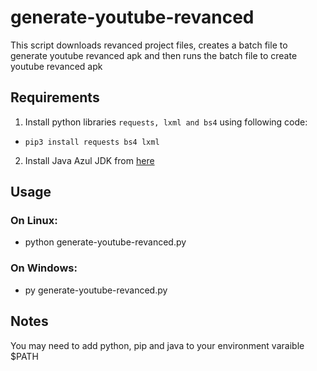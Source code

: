 # generate-youtube-revanced
This script downloads revanced project files, creates a batch file to generate youtube revanced apk and then runs the batch file to create youtube revanced apk

## Requirements

1. Install python libraries `requests, lxml and bs4` using following code:

 - `pip3 install requests bs4 lxml`

2. Install Java Azul JDK from [here](https://www.azul.com/downloads/?package=jdk#zulu)

## Usage
### On Linux:
 - python generate-youtube-revanced.py
### On Windows:
 - py generate-youtube-revanced.py

## Notes

You may need to add python, pip and java to your environment varaible $PATH
